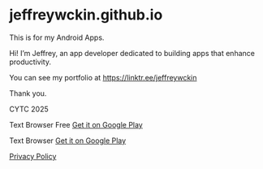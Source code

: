 # jeffreywckin.github.io

This is for my Android Apps.

Hi! I’m Jeffrey, an app developer dedicated to building apps that enhance productivity. 

You can see my portfolio at <https://linktr.ee/jeffreywckin> 

Thank you. 

CYTC 2025

Text Browser Free
[Get it on Google Play](https://play.google.com/store/apps/details?id=jeffrey.cytc.text_browser_free)

Text Browser 
[Get it on Google Play](https://play.google.com/store/apps/details?id=jeffrey.cytc.text_browser)

[Privacy Policy](https://jeffreywckin.github.io/privacy.txt)
 


